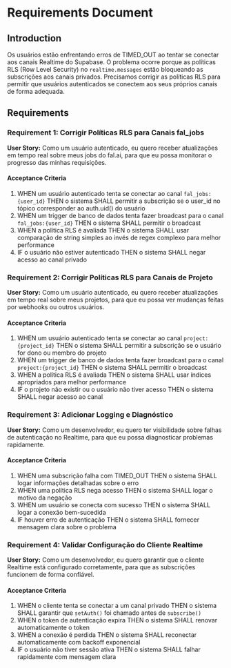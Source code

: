 # Requirements Document

## Introduction

Os usuários estão enfrentando erros de TIMED_OUT ao tentar se conectar aos canais Realtime do Supabase. O problema ocorre porque as políticas RLS (Row Level Security) no `realtime.messages` estão bloqueando as subscrições aos canais privados. Precisamos corrigir as políticas RLS para permitir que usuários autenticados se conectem aos seus próprios canais de forma adequada.

## Requirements

### Requirement 1: Corrigir Políticas RLS para Canais fal_jobs

**User Story:** Como um usuário autenticado, eu quero receber atualizações em tempo real sobre meus jobs do fal.ai, para que eu possa monitorar o progresso das minhas requisições.

#### Acceptance Criteria

1. WHEN um usuário autenticado tenta se conectar ao canal `fal_jobs:{user_id}` THEN o sistema SHALL permitir a subscrição se o user_id no tópico corresponder ao auth.uid() do usuário
2. WHEN um trigger de banco de dados tenta fazer broadcast para o canal `fal_jobs:{user_id}` THEN o sistema SHALL permitir o broadcast
3. WHEN a política RLS é avaliada THEN o sistema SHALL usar comparação de string simples ao invés de regex complexo para melhor performance
4. IF o usuário não estiver autenticado THEN o sistema SHALL negar acesso ao canal privado

### Requirement 2: Corrigir Políticas RLS para Canais de Projeto

**User Story:** Como um usuário autenticado, eu quero receber atualizações em tempo real sobre meus projetos, para que eu possa ver mudanças feitas por webhooks ou outros usuários.

#### Acceptance Criteria

1. WHEN um usuário autenticado tenta se conectar ao canal `project:{project_id}` THEN o sistema SHALL permitir a subscrição se o usuário for dono ou membro do projeto
2. WHEN um trigger de banco de dados tenta fazer broadcast para o canal `project:{project_id}` THEN o sistema SHALL permitir o broadcast
3. WHEN a política RLS é avaliada THEN o sistema SHALL usar índices apropriados para melhor performance
4. IF o projeto não existir ou o usuário não tiver acesso THEN o sistema SHALL negar acesso ao canal

### Requirement 3: Adicionar Logging e Diagnóstico

**User Story:** Como um desenvolvedor, eu quero ter visibilidade sobre falhas de autenticação no Realtime, para que eu possa diagnosticar problemas rapidamente.

#### Acceptance Criteria

1. WHEN uma subscrição falha com TIMED_OUT THEN o sistema SHALL logar informações detalhadas sobre o erro
2. WHEN uma política RLS nega acesso THEN o sistema SHALL logar o motivo da negação
3. WHEN um usuário se conecta com sucesso THEN o sistema SHALL logar a conexão bem-sucedida
4. IF houver erro de autenticação THEN o sistema SHALL fornecer mensagem clara sobre o problema

### Requirement 4: Validar Configuração do Cliente Realtime

**User Story:** Como um desenvolvedor, eu quero garantir que o cliente Realtime está configurado corretamente, para que as subscrições funcionem de forma confiável.

#### Acceptance Criteria

1. WHEN o cliente tenta se conectar a um canal privado THEN o sistema SHALL garantir que `setAuth()` foi chamado antes de `subscribe()`
2. WHEN o token de autenticação expira THEN o sistema SHALL renovar automaticamente o token
3. WHEN a conexão é perdida THEN o sistema SHALL reconectar automaticamente com backoff exponencial
4. IF o usuário não tiver sessão ativa THEN o sistema SHALL falhar rapidamente com mensagem clara
